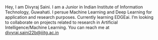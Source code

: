 Hey, I am Divyraj Saini.
I am a Junior in Indian Institute of Information Technology, Guwahati.
I persue Machine Learning and Deep Learning for application and research purposes.
Currently learning EDGEai.
I’m looking to collaborate on projects related to research in Artificial Intelligence/Machine Learning.
You can reach me at divyraj.saini22b@iiitg.ac.in


<!---
Dead-Bytes/Dead-Bytes is a ✨ special ✨ repository because its `README.md` (this file) appears on your GitHub profile.
You can click the Preview link to take a look at your changes.
--->
